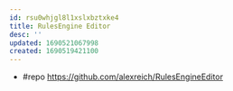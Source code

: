 ```yaml
---
id: rsu0whjgl8l1xslxbztxke4
title: RulesEngine Editor
desc: ''
updated: 1690521067998
created: 1690519421100
---
```


- #repo https://github.com/alexreich/RulesEngineEditor